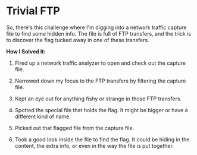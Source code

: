# Trivial FTP

So, there's this challenge where I'm digging into a network traffic capture file to find some hidden info. The file is full of FTP transfers, and the trick is to discover the flag tucked away in one of these transfers.

**How I Solved It:**

1. Fired up a network traffic analyzer to open and check out the capture file.

2. Narrowed down my focus to the FTP transfers by filtering the capture file.

3. Kept an eye out for anything fishy or strange in those FTP transfers.

4. Spotted the special file that holds the flag. It might be bigger or have a different kind of name.

5. Picked out that flagged file from the capture file.

6. Took a good look inside the file to find the flag. It could be hiding in the content, the extra info, or even in the way the file is put together.
